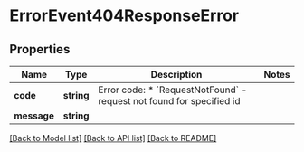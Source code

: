 # ErrorEvent404ResponseError

## Properties
Name | Type | Description | Notes
------------ | ------------- | ------------- | -------------
**code** | **string** | Error code:  * &#x60;RequestNotFound&#x60; - request not found for specified id | 
**message** | **string** |  | 

[[Back to Model list]](../../README.md#documentation-for-models) [[Back to API list]](../../README.md#documentation-for-api-endpoints) [[Back to README]](../../README.md)


